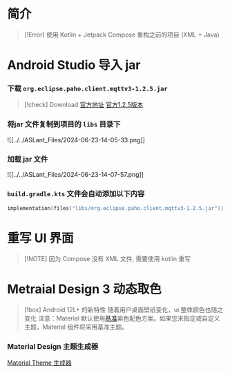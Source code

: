 # 简介 

> [!Error] 使用 Kotlin + Jetpack Compose 重构之前的项目 (XML + Java)

# Android Studio 导入 jar
### 下载 `org.eclipse.paho.client.mqttv3-1.2.5.jar `

> [!check] Download
> [官方地址](https://repo.eclipse.org/content/repositories/paho-releases/org/eclipse/paho/)
> [官方1.2.5版本](https://repo.eclipse.org/content/repositories/paho-releases/org/eclipse/paho/org.eclipse.paho.client.mqttv3/1.2.5/org.eclipse.paho.client.mqttv3-1.2.5.jar)

### 将jar 文件复制到项目的 `libs` 目录下
![[../../ASLant_Files/2024-06-23-14-05-33.png]]
### 加载 jar 文件
![[../../ASLant_Files/2024-06-23-14-07-57.png]]

### `build.gradle.kts` 文件会**自动**添加以下内容

```kotlin
implementation(files("libs/org.eclipse.paho.client.mqttv3-1.2.5.jar"))
```

# 重写 UI 界面

> [!NOTE] 因为 Compose 没有 XML 文件, 需要使用 kotlin 重写






# Metraial Design 3 动态取色

> [!box] Android 12L+ 的新特性
> 随着用户桌面壁纸变化，ui 整体颜色也随之变化
> 注意：Material 默认使用[基准](https://m3.material.io/styles/color/the-color-system/tokens)紫色配色方案。如果您未指定或自定义主题，Material 组件将采用基准主题。
### Material Design 主题生成器
[Material Theme 生成器](https://material-foundation.github.io/material-theme-builder/)


